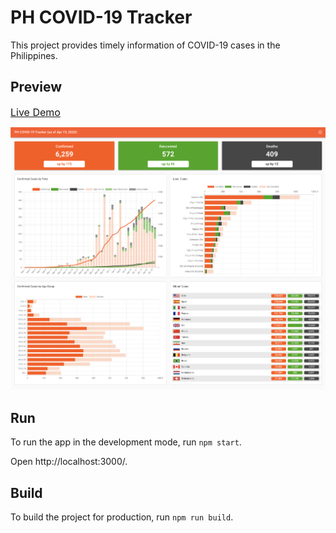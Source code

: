 # PH COVID-19 Tracker

This project provides timely information of COVID-19 cases in the Philippines.

## Preview

[<span style="font-size:16px">Live Demo</span>](https://covid19ph-tracker.herokuapp.com)

![PH COVID-19 Tracker Preview](src/images/preview_v2.png)

## Run

To run the app in the development mode, run `npm start`.

Open http://localhost:3000/.

## Build

To build the project for production, run `npm run build`.
